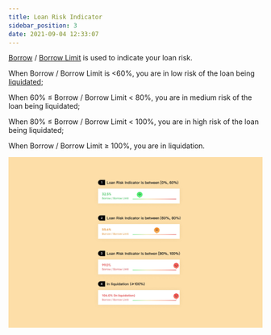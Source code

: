 ```yaml
---
title: Loan Risk Indicator
sidebar_position: 3
date: 2021-09-04 12:33:07
---
```

[Borrow](./glossary) / [Borrow Limit](./glossary) is used to indicate your loan risk. 

When Borrow / Borrow Limit is <60%, you are in low risk of the loan being [liquidated](./glossary);

When 60% ≤ Borrow / Borrow Limit < 80%, you are in medium risk of the loan being liquidated;

When 80% ≤ Borrow / Borrow Limit < 100%, you are in high risk of the loan being liquidated;

When Borrow / Borrow Limit ≥ 100%, you are in liquidation.

![](../assets/risk.jpg)

